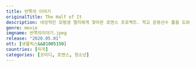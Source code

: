 ```yaml
---
title: 반쪽의 이야기
originalTitle: The Half of It
description: 내성적인 모범생 엘리에게 찾아온 로맨스 프로젝트. 학교 운동선수 폴을 도와 인기녀의 마음을 얻어야 한다. 그렇게 예기치 않은 인연을 맺는 세 사람. 하지만 엘리의 마음속에도 그녀를 향한 사랑이 싹트고 만다. 이 묘한 삼각관계, 대체 어디로 향할까?
genre: movie
imgname: 반쪽의이야기.jpeg
release: "2020.05.01"
ott: [넷플릭스&&81005150]
countries: [미국]
categories: [코미디, 로맨스, 청소년]
---
```

